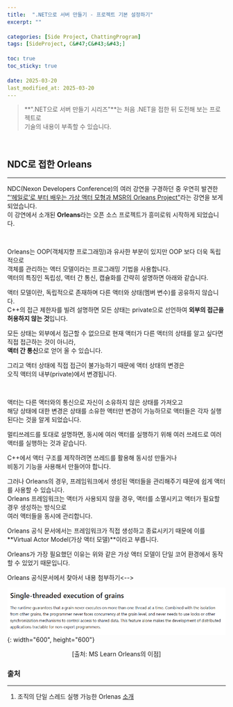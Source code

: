 ```yaml
---
title:  ".NET으로 서버 만들기 - 프로젝트 기본 설정하기"
excerpt: ""

categories: [Side Project, ChattingProgram]
tags: [SideProject, C&#47;C&#43;&#43;]

toc: true
toc_sticky: true
 
date: 2025-03-20
last_modified_at: 2025-03-20
---
```


> **".NET으로 서버 만들기 시리즈"**는 처음 .NET을 접한 뒤 도전해 보는 프로젝트로  
> 기술의 내용이 부족할 수 있습니다.  

<br/>

## NDC로 접한 Orleans
---

NDC(Nexon Developers Conference)의 여러 강연을 구경하던 중 우연히 발견한  
["‘헤일로’로 부터 배우는 가상 액터 모형과 MSR의 Orleans Project"](https://youtu.be/SIOtlPWYFTw?feature=shared)라는 강연을 보게 되었습니다.  
이 강연에서 소개된 **Orleans**라는 오픈 소스 프로젝트가 흥미로워 시작하게 되었습니다.  

<br/>

Orleans는 OOP(객체지향 프로그래밍)과 유사한 부분이 있지만 OOP 보다 더욱 독립적으로  
객체를 관리하는 액터 모델이라는 프로그래밍 기법을 사용합니다.  
액터의 특징인 독립성, 액터 간 통신, 캡슐화를 간략히 설명하면 아래와 같습니다.  

액터 모델이란, 독립적으로 존재하며 다른 액터와 상태(멤버 변수)를 공유하지 않습니다.  
C++의 접근 제한자를 빌려 설명하면 모든 상태는 private으로 선언하여 **외부의 접근을 허용하지 않는 것**입니다.  

모든 상태는 외부에서 접근할 수 없으므로 현재 액터가 다른 액터의 상태를 알고 싶다면 직접 접근하는 것이 아니라,  
**액터 간 통신**으로 얻어 올 수 있습니다.  

그리고 액터 상태에 직접 접근이 불가능하기 때문에 액터 상태의 변경은  
오직 액터의 내부(private)에서 변경됩니다.  

<br/>

액터는 다른 액터와의 통신으로 자신이 소유하지 않은 상태를 가져오고  
해당 상태에 대한 변경은 상태를 소유한 액터만 변경이 가능하므로 액터들은 각자 실행된다는 것을 알게 되었습니다.  

멀티쓰레드를 토대로 설명하면, 동시에 여러 액터를 실행하기 위해 여러 쓰레드로 여러 액터를 실행하는 것과 같습니다.  

C++에서 액터 구조를 제작하려면 쓰레드를 활용해 동시성 만들거나  
비동기 기능을 사용해서 만들어야 합니다.  

그러나 Orleans의 경우, 프레임워크에서 생성된 액터들을 관리해주기 때문에 쉽게 액터를 사용할 수 있습니다.  
Orleans 프레임워크는 액터가 사용되지 않을 경우, 액터를 소멸시키고 액터가 필요할 경우 생성하는 방식으로  
여러 액터들을 동시에 관리합니다.  

Orleans 공식 문서에서는 프레임워크가 직접 생성하고 종료시키기 때문에 이를  
**Virtual Actor Model(가상 액터 모델)**이라고 부릅니다.

Orleans가 가장 필요했던 이유는 위와 같은 가상 액터 모델이
단일 코어 환경에서 동작할 수 있었기 때문입니다.  

<!-->Orleans 공식문서에서 찾아서 내용 첨부하기<-->

![Orlenas 이점 01](/assets/img/side_project_img/TrickFarm/Orleans이점_01.png){: width="600", height="600"}  
<center>[출처: MS Learn Orleans의 이점]</center>


### 출처
---

1. 조직의 단일 스레드 실행 가능한 Orlenas [소개](https://learn.microsoft.com/ko-kr/dotnet/orleans/benefits#single-threaded-execution-of-grains)  
